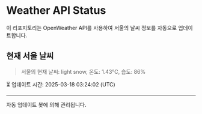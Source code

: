 
# Weather API Status

이 리포지토리는 OpenWeather API를 사용하여 서울의 날씨 정보를 자동으로 업데이트합니다.

## 현재 서울 날씨
> 서울의 현재 날씨: light snow, 온도: 1.43°C, 습도: 86%

⏳ 업데이트 시간: 2025-03-18 03:24:02 (UTC)

---
자동 업데이트 봇에 의해 관리됩니다.
